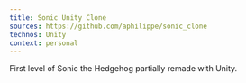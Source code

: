 ```yaml
---
title: Sonic Unity Clone
sources: https://github.com/aphilippe/sonic_clone
technos: Unity
context: personal
---
```


First level of Sonic the Hedgehog partially remade with Unity.